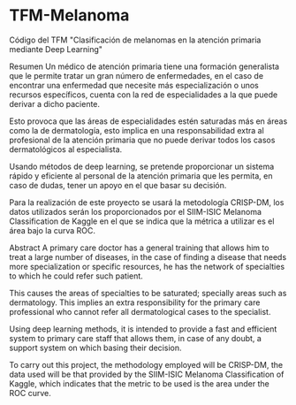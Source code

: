 # TFM-Melanoma
Código del TFM "Clasificación de melanomas en la atención primaria mediante Deep Learning"

Resumen
Un médico de atención primaria tiene una formación generalista que le permite tratar un gran número de enfermedades, en el caso de encontrar una enfermedad que necesite más especialización o unos recursos específicos, cuenta con la red de especialidades a la que puede derivar a dicho paciente.

Esto provoca que las áreas de especialidades estén saturadas más en áreas como la de dermatología, esto implica en una responsabilidad extra al profesional de la atención primaria que no puede derivar todos los casos dermatológicos al especialista.

Usando métodos de deep learning, se pretende proporcionar un sistema rápido y eficiente al personal de la atención primaria que les permita, en caso de dudas, tener un apoyo en el que basar su decisión.

Para la realización de este proyecto se usará la metodología CRISP-DM, los datos utilizados serán los proporcionados por el SIIM-ISIC Melanoma Classification de Kaggle en el que se indica que la métrica a utilizar es el área bajo la curva ROC.


Abstract
A primary care doctor has a general training that allows him to treat a large number of diseases, in the case of finding a disease that needs more specialization or specific resources, he has the network of specialties to which he could refer such patient.

This causes the areas of specialties to be saturated; specially areas such as dermatology. This implies an extra responsibility for the primary care professional who cannot refer all dermatological cases to the specialist.

Using deep learning methods, it is intended to provide a fast and efficient system to primary care staff that allows them, in case of any doubt, a support system on which basing their decision.

To carry out this project, the methodology employed will be CRISP-DM, the data used will be that provided by the SIIM-ISIC Melanoma Classification of Kaggle, which indicates that the metric to be used is the area under the ROC curve.
